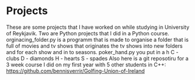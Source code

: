 # Projects
These are some projects that I have worked on while studying in University of Reykjavik. 
Two are Python projects that I did in a Python course. 
orginacing_folder.py is a programm that is made to organise a folder that is full of movies and tv shows that originates the tv shows into new folders and for each show and in to seasons.
poker_hand.py you put in a h
C - clubs
D - diamonds
H - hearts
S - spades
Also here is a git reposotiru for a 3 week course I did on my first year with 5 other students in C++: https://github.com/bennisverrir/Golfing-Union-of-Ireland
